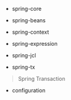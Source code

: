 * spring-core
* spring-beans
* spring-context
* spring-expression

* spring-jcl
* spring-tx
> Spring Transaction
* configuration
